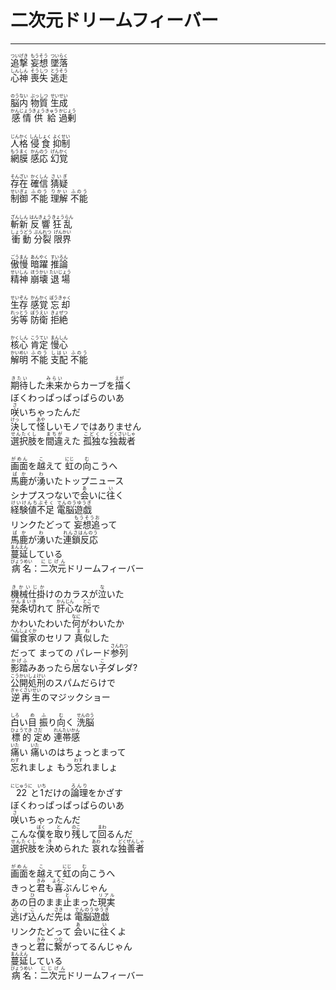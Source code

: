 # 二次元ドリームフィーバー
---
<lyric>
<ruby>追撃<rt>ついげき</rt></ruby> <ruby>妄想<rt>もうそう</rt></ruby> <ruby>墜落<rt>ついらく</rt></ruby><br/>
<ruby>心神<rt>しんしん</rt></ruby> <ruby>喪失<rt>そうしつ</rt></ruby> <ruby>逃走<rt>とうそう</rt></ruby><br/>
<br/>
<ruby>脳内<rt>のうない</rt></ruby> <ruby>物質<rt>ぶっしつ</rt></ruby> <ruby>生成<rt>せいせい</rt></ruby><br/>
<ruby>感情<rt>かんじょう</rt></ruby> <ruby>供給<rt>きょうきゅう</rt></ruby> <ruby>過剰<rt>かじょう</rt></ruby><br/>
<br/>
<ruby>人格<rt>じんかく</rt></ruby> <ruby>侵食<rt>しんしょく</rt></ruby> <ruby>抑制<rt>よくせい</rt></ruby><br/>
<ruby>網膜<rt>もうまく</rt></ruby> <ruby>感応<rt>かんのう</rt></ruby> <ruby>幻覚<rt>げんかく</rt></ruby><br/>
<br/>
<ruby>存在<rt>そんざい</rt></ruby> <ruby>確信<rt>かくしん</rt></ruby> <ruby>猜疑<rt>さいぎ</rt></ruby><br/>
<ruby>制御<rt>せいぎょ</rt></ruby> <ruby>不能<rt>ふのう</rt></ruby> <ruby>理解<rt>りかい</rt></ruby> <ruby>不能<rt>ふのう</rt></ruby><br/>
<br/>
<ruby>斬新<rt>ざんしん</rt></ruby> <ruby>反響<rt>はんきょう</rt></ruby> <ruby>狂乱<rt>きょうらん</rt></ruby><br/>
<ruby>衝動<rt>しょうどう</rt></ruby> <ruby>分裂<rt>ぶんれつ</rt></ruby> <ruby>限界<rt>げんかい</rt></ruby><br/>
<br/>
<ruby>傲慢<rt>ごうまん</rt></ruby> <ruby>暗躍<rt>あんやく</rt></ruby> <ruby>推論<rt>すいろん</rt></ruby><br/>
<ruby>精神<rt>せいしん</rt></ruby> <ruby>崩壊<rt>ほうかい</rt></ruby> <ruby>退場<rt>たいじょう</rt></ruby><br/>
<br/>
<ruby>生存<rt>せいぞん</rt></ruby> <ruby>感覚<rt>かんかく</rt></ruby> <ruby>忘却<rt>ぼうきゃく</rt></ruby><br/>
<ruby>劣等<rt>れっとう</rt></ruby> <ruby>防衛<rt>ぼうえい</rt></ruby> <ruby>拒絶<rt>きょぜつ</rt></ruby><br/>
<br/>
<ruby>核心<rt>かくしん</rt></ruby> <ruby>肯定<rt>こうてい</rt></ruby> <ruby>慢心<rt>まんしん</rt></ruby><br/>
<ruby>解明<rt>かいめい</rt></ruby> <ruby>不能<rt>ふのう</rt></ruby> <ruby>支配<rt>しはい</rt></ruby> <ruby>不能<rt>ふのう</rt></ruby><br/>
<br/>
<ruby>期待<rt>きたい</rt></ruby>した<ruby>未来<rt>みらい</rt></ruby>からカーブを<ruby>描<rt>えが</rt></ruby>く<br/>
ぼくわっぱっぱっぱらのいあ<br/>
<ruby>咲<rt>さ</rt></ruby>いちゃったんだ<br/>
<ruby>決<rt>けっ</rt></ruby>して<ruby>怪<rt>あや</rt></ruby>しいモノではありません<br/>
<ruby>選択肢<rt>せんたくし</rt></ruby>を<ruby>間違<rt>まちが</rt></ruby>えた <ruby>孤独<rt>こどく</rt></ruby>な<ruby>独裁者<rt>どくさいしゃ</rt></ruby><br/>
<br/>
<ruby>画面<rt>がめん</rt></ruby>を<ruby>越<rt>こ</rt></ruby>えて <ruby>虹<rt>にじ</rt></ruby>の<ruby>向<rt>む</rt></ruby>こうへ<br/>
<ruby>馬鹿<rt>ばか</rt></ruby>が<ruby>湧<rt>わ</rt></ruby>いたトップニュース<br/>
シナプスつないで<ruby>会<rt>あ</rt></ruby>いに<ruby>往<rt>い</rt></ruby>く<br/>
<ruby>経験値不足<rt>けいけんちぶそく</rt></ruby> <ruby>電脳遊戯<rt>でんのうゆうぎ</rt></ruby><br/>
リンクたどって <ruby>妄想追<rt>もうそうお</rt></ruby>って<br/>
<ruby>馬鹿<rt>ばか</rt></ruby>が<ruby>湧<rt>わ</rt></ruby>いた<ruby>連鎖反応<rt>れんさはんのう</rt></ruby><br/>
<ruby>蔓延<rt>まんえん</rt></ruby>している<br/>
<ruby>病名<rt>びょうめい</rt></ruby>：<ruby>二次元<rt>にじげん</rt></ruby>ドリームフィーバー<br/>
<br/>
<ruby>機械仕掛<rt>きかいじか</rt></ruby>けのカラスが<ruby>泣<rt>な</rt></ruby>いた<br/>
<ruby>発条切<rt>ぜんまいき</rt></ruby>れて <ruby>肝心<rt>かんじん</rt></ruby>な<ruby>所<rt>とこ</rt></ruby>で<br/>
かわいたわいた<ruby>何<rt>なに</rt></ruby>がわいたか<br/>
<ruby>偏食家<rt>へんしょくか</rt></ruby>のセリフ <ruby>真似<rt>まね</rt></ruby>した<br/>
だって まっての パレード<ruby>参列<rt>さんれつ</rt></ruby><br/>
<ruby>影踏<rt>かげふ</rt></ruby>みあったら<ruby>居<rt>い</rt></ruby>ない<ruby>子<rt>こ</rt></ruby>ダレダ?<br/>
<ruby>公開処刑<rt>こうかいしょけい</rt></ruby>のスパムだらけで<br/>
<ruby>逆再生<rt>ぎゃくさいせい</rt></ruby>のマジックショー<br/>
<br/>
<ruby>白<rt>しろ</rt></ruby>い<ruby>目<rt>め</rt></ruby> <ruby>振<rt>ふ</rt></ruby>り<ruby>向<rt>む</rt></ruby>く <ruby>洗脳<rt>せんのう</rt></ruby><br/>
<ruby>標的<rt>ひょうてき</rt></ruby> <ruby>定<rt>さだ</rt></ruby>め <ruby>連帯感<rt>れんたいかん</rt></ruby><br/>
<ruby>痛<rt>いた</rt></ruby>い <ruby>痛<rt>いた</rt></ruby>いのはちょっとまって<br/>
<ruby>忘<rt>わす</rt></ruby>れましょ もう<ruby>忘<rt>わす</rt></ruby>れましょ<br/>
<br/>
<ruby>22<rt>にじゅうに</rt></ruby>と<ruby>1<rt>いち</rt></ruby>だけの<ruby>論理<rt>ろんり</rt></ruby>をかざす<br/>
ぼくわっぱっぱっぱらのいあ<br/>
<ruby>咲<rt>さ</rt></ruby>いちゃったんだ<br/>
こんな<ruby>僕<rt>ぼく</rt></ruby>を<ruby>取<rt>と</rt></ruby>り<ruby>残<rt>のこ</rt></ruby>して<ruby>回<rt>まわ</rt></ruby>るんだ<br/>
<ruby>選択肢<rt>せんたくし</rt></ruby>を<ruby>決<rt>き</rt></ruby>められた <ruby>哀<rt>あわ</rt></ruby>れな<ruby>独善者<rt>どくぜんしゃ</rt></ruby><br/>
<br/>
<ruby>画面<rt>がめん</rt></ruby>を<ruby>越<rt>こ</rt></ruby>えて<ruby>虹<rt>にじ</rt></ruby>の<ruby>向<rt>む</rt></ruby>こうへ<br/>
きっと<ruby>君<rt>きみ</rt></ruby>も<ruby>喜<rt>よろこ</rt></ruby>ぶんじゃん<br/>
あの<ruby>日<rt>ひ</rt></ruby>のまま<ruby>止<rt>と</rt></ruby>まった<ruby>現実<rt>リアル</rt></ruby><br/>
<ruby>逃<rt>に</rt></ruby>げ<ruby>込<rt>こ</rt></ruby>んだ<ruby>先<rt>さき</rt></ruby>は <ruby>電脳遊戯<rt>でんのうゆうぎ</rt></ruby><br/>
リンクたどって <ruby>会<rt>あ</rt></ruby>いに<ruby>往<rt>い</rt></ruby>くよ<br/>
きっと<ruby>君<rt>きみ</rt></ruby>に<ruby>繋<rt>つな</rt></ruby>がってるんじゃん<br/>
<ruby>蔓延<rt>まんえん</rt></ruby>している<br/>
<ruby>病名<rt>びょうめい</rt></ruby>：<ruby>二次元<rt>にじげん</rt></ruby>ドリームフィーバー<br/>
</lyric>

